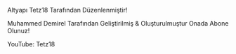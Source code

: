 Altyapı Tetz18 Tarafından Düzenlenmiştir!

Muhammed Demirel Tarafından Geliştirilmiş & Oluşturulmuştur Onada Abone Olunuz!


YouTube: Tetz18